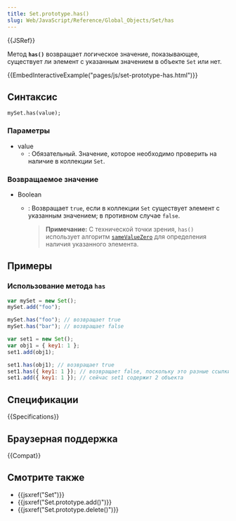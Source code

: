 ```yaml
---
title: Set.prototype.has()
slug: Web/JavaScript/Reference/Global_Objects/Set/has
---
```


{{JSRef}}

Метод **`has()`** возвращает логическое значение, показывающее, существует ли элемент с указанным значением в объекте `Set` или нет.

{{EmbedInteractiveExample("pages/js/set-prototype-has.html")}}

## Синтаксис

```
mySet.has(value);
```

### Параметры

- value
  - : Обязательный. Значение, которое необходимо проверить на наличие в коллекции `Set`.

### Возвращаемое значение

- Boolean

  - : Возвращает `true`, если в коллекции `Set` существует элемент с указанным значением; в противном случае `false`.

    > **Примечание:** С технической точки зрения, `has()` использует алгоритм [`sameValueZero`](/ru/docs/Web/JavaScript/Equality_comparisons_and_sameness#Same-value-zero_equality) для определения наличия указанного элемента.

## Примеры

### Использование метода `has`

```js
var mySet = new Set();
mySet.add("foo");

mySet.has("foo"); // возвращает true
mySet.has("bar"); // возвращает false

var set1 = new Set();
var obj1 = { key1: 1 };
set1.add(obj1);

set1.has(obj1); // возвращает true
set1.has({ key1: 1 }); // возвращает false, поскольку это разные ссылки на объекты
set1.add({ key1: 1 }); // сейчас set1 содержит 2 объекта
```

## Спецификации

{{Specifications}}

## Браузерная поддержка

{{Compat}}

## Смотрите также

- {{jsxref("Set")}}
- {{jsxref("Set.prototype.add()")}}
- {{jsxref("Set.prototype.delete()")}}
